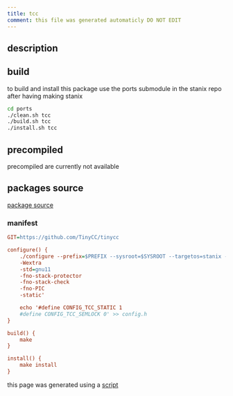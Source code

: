 ```yaml
---
title: tcc
comment: this file was generated automaticly DO NOT EDIT
---
```

## description

## build
to build and install this package use the ports submodule in the stanix repo
after having making stanix
```sh
cd ports
./clean.sh tcc
./build.sh tcc
./install.sh tcc
```

## precompiled
precompiled are currently not available

## packages source
[package source](https://github.com/tayoky/ports/tree/main/ports/tcc)  

### manifest
```ini
GIT=https://github.com/TinyCC/tinycc

configure() {
	./configure --prefix=$PREFIX --sysroot=$SYSROOT --targetos=stanix --enable-static --cc=$CC --triplet=x86_64-stanix --extra-cflags='-Wall
    -Wextra
    -std=gnu11
    -fno-stack-protector
    -fno-stack-check
    -fno-PIC
    -static' 

	echo '#define CONFIG_TCC_STATIC 1
	#define CONFIG_TCC_SEMLOCK 0' >> config.h
}

build() {
	make
}

install() {
	make install
}
```

this page was generated using a [script](../../update-packages.md)
